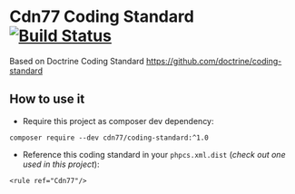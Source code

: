 Cdn77 Coding Standard [![Build Status](https://travis-ci.org/cdn77/coding-standard.svg)](https://travis-ci.org/cdn77/coding-standard)
=====================

Based on Doctrine Coding Standard https://github.com/doctrine/coding-standard


## How to use it

* Require this project as composer dev dependency:

```
composer require --dev cdn77/coding-standard:^1.0
```
* Reference this coding standard in your `phpcs.xml.dist` (_check out one used in this project_):

```
<rule ref="Cdn77"/>
```
